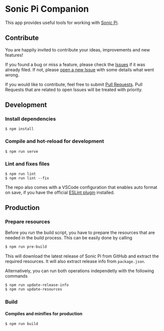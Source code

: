 # Sonic Pi Companion

This app provides useful tools for working with [Sonic Pi](https://sonic-pi.net/).

## Contribute

You are happily invited to contribute your ideas, improvements and new features!

If you found a bug or miss a feature, please check the [Issues](https://github.com/frederikheld/sonic-pi-companion/issues) if it was already filed. If not, please [open a new Issue](https://github.com/frederikheld/sonic-pi-companion/issues/new) with some details what went wrong.

If you would like to contribute, feel free to submit [Pull Requests](https://github.com/frederikheld/sonic-pi-companion/pulls). Pull Requests that are related to open Issues will be treated with priority.

## Development

### Install dependencies
```
$ npm install
```

### Compile and hot-reload for development
```
$ npm run serve
```

<!--
#### Run your unit tests
```
$ npm run test:unit
```

#### Run your end-to-end tests
```
$ npm run test:e2e
```
//-->

### Lint and fixes files
```
$ npm run lint
$ npm run lint --fix
```

The repo also comes with a VSCode configuration that enables auto format on save, if you have the official [ESLint plugin](https://marketplace.visualstudio.com/items?itemName=dbaeumer.vscode-eslint) installed.

## Production

### Prepare resources

Before you run the build script, you have to prepare the resources that are needed in the build process. This can be easily done by calling
```sh
$ npm run pre-build
```

This will download the latest release of Sonic Pi from GitHub and extract the required resources. It will also extract release info from `package.json`.

Alternatively, you can run both operations independetly with the following commands
```sh
$ npm run update-release-info
$ npm run update-resources
```

### Build

#### Compiles and minifies for production
```
$ npm run build
```
